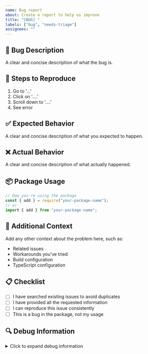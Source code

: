 ```yaml
---
name: Bug report
about: Create a report to help us improve
title: "[BUG] "
labels: ["bug", "needs-triage"]
assignees: ""
---
```


## 🐛 Bug Description

A clear and concise description of what the bug is.

## 🔄 Steps to Reproduce

1. Go to '...'
2. Click on '....'
3. Scroll down to '....'
4. See error

## ✅ Expected Behavior

A clear and concise description of what you expected to happen.

## ❌ Actual Behavior

A clear and concise description of what actually happened.

## 📦 Package Usage

```javascript
// How you're using the package
const { add } = require("your-package-name");
// or
import { add } from "your-package-name";
```

## 🔧 Additional Context

Add any other context about the problem here, such as:

- Related issues
- Workarounds you've tried
- Build configuration
- TypeScript configuration

## 📋 Checklist

- [ ] I have searched existing issues to avoid duplicates
- [ ] I have provided all the requested information
- [ ] I can reproduce this issue consistently
- [ ] This is a bug in the package, not my usage

## 🔍 Debug Information

<details>
<summary>Click to expand debug information</summary>

**Build Output:**

```bash
# Paste your build command output here
npm run build
```

**Test Output:**

```bash
# Paste your test command output here
npm test
```

**Error Stack Trace:**

```
# Paste the full error stack trace here
```

</details>
